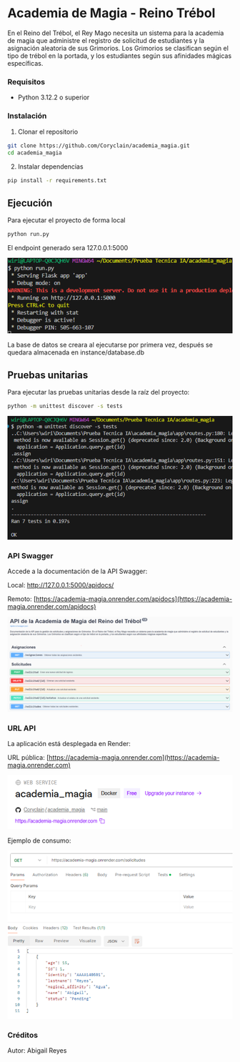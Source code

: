 # Academia de Magia - Reino Trébol

En el Reino del Trébol, el Rey Mago necesita un sistema para la academia de magia
que administre el registro de solicitud de estudiantes y la asignación aleatoria de
sus Grimorios. Los Grimorios se clasifican según el tipo de trébol en la portada, y
los estudiantes según sus afinidades mágicas específicas.

### Requisitos

- Python 3.12.2 o superior

### Instalación

1. Clonar el repositorio

```bash
git clone https://github.com/Coryclain/academia_magia.git
cd academia_magia
```

2. Instalar dependencias

```bash
pip install -r requirements.txt
```

## Ejecución

Para ejecutar el proyecto de forma local

```bash
python run.py
```
El endpoint generado sera 127.0.0.1:5000

<img src="https://github.com/Coryclain/academia_magia/blob/main/images/pyrun.png?raw=true">

La base de datos se creara al ejecutarse por primera vez, después se quedara almacenada en instance/database.db

## Pruebas unitarias

Para ejecutar las pruebas unitarias desde la raíz del proyecto:

```bash
python -m unittest discover -s tests
```

<img src="https://github.com/Coryclain/academia_magia/blob/main/images/unittest.png?raw=true">

### API Swagger

Accede a la documentación de la API Swagger:

Local: http://127.0.0.1:5000/apidocs/

Remoto: [https://academia-magia.onrender.com/apidocs](https://academia-magia.onrender.com/apidocs)

<img src="https://github.com/Coryclain/academia_magia/blob/main/images/api_swagger.png?raw=true">

### URL API

La aplicación está desplegada en Render:

URL pública: [https://academia-magia.onrender.com](https://academia-magia.onrender.com)

<img src="https://github.com/Coryclain/academia_magia/blob/main/images/render.png?raw=true">

Ejemplo de consumo:

<img src="https://github.com/Coryclain/academia_magia/blob/main/images/uso_url.png?raw=true">

### Créditos

Autor: Abigail Reyes

